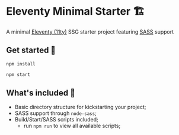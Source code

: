 # Eleventy Minimal Starter 🏗️

A minimal [Eleventy (11ty)](https://www.11ty.dev/) SSG starter project featuring [SASS](https://sass-lang.com/) support

## Get started 🏁

```sh
npm install
```

```sh
npm start
```

## What's included 🔋

- Basic directory structure for kickstarting your project;
- SASS support through `node-sass`;
- Build/Start/SASS scripts included;
    - run `npm run` to view all available scripts;